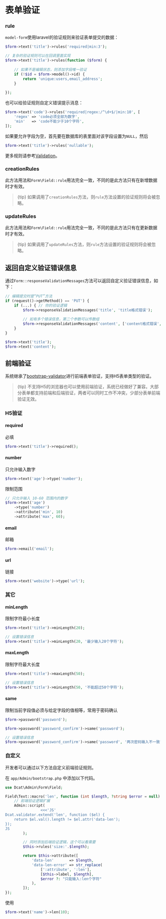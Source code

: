 # 表单验证

### rule

`model-form`使用laravel的验证规则来验证表单提交的数据：

```php
$form->text('title')->rules('required|min:3');

// 复杂的验证规则可以在回调里面实现
$form->text('title')->rules(function ($form) {
    
    // 如果不是编辑状态，则添加字段唯一验证
    if (!$id = $form->model()->id) {
        return 'unique:users,email_address';
    }
    
});
```

也可以给验证规则自定义错误提示消息：

```php
$form->text('code')->rules('required|regex:/^\d+$/|min:10', [
    'regex' => 'code必须全部为数字',
    'min'   => 'code不能少于10个字符',
]);
```

如果要允许字段为空，首先要在数据库的表里面对该字段设置为`NULL`，然后

```php
$form->text('title')->rules('nullable');
```

更多规则请参考[Validation](https://laravel.com/docs/5.5/validation)。

### creationRules

此方法用法和`Form\Field::rule`用法完全一致，不同的是此方法只有在新增数据时才有效。

> {tip} 如果调用了`creationRules`方法，则`rule`方法设置的验证规则将会被忽略。

### updateRules

此方法用法和`Form\Field::rule`用法完全一致，不同的是此方法只有在更新数据时才有效。

> {tip} 如果调用了`updateRules`方法，则`rule`方法设置的验证规则将会被忽略。


## 返回自定义验证错误信息

通过`Form::responseValidationMessages`方法可以返回自定义验证错误信息，如下：
```php
// 编辑提交时是“PUT”方法
if (request()->getMethod() == 'PUT') {
    if (...) { // 你的验证逻辑
        $form->responseValidationMessages('title', 'title格式错误');
        
        // 如有多个错误信息，第二个参数可以传数组
        $form->responseValidationMessages('content', ['content格式错误', 'content不能为空']);
    }
}

$form->text('title');
$form->text('content');
```

## 前端验证

系统继承了<a href="https://github.com/1000hz/bootstrap-validator" target="_blank">bootstrap-validator</a>进行前端表单验证，支持H5表单类型的验证。

> {tip} 不支持H5的浏览器也可以使用前端验证，系统已经做好了兼容。大部分表单都支持前端和后端验证，两者可以同时工作不冲突，少部分表单前端验证无效。

### H5验证

#### required

必填
```php
$form->text('title')->required();
```

#### number

只允许输入数字
```php
$form->text('age')->type('number');
```

限制范围
```php
// 只允许输入 10-60 范围内的数字
$form->text('age')
    ->type('number')
    ->attribute('min', 10)
    ->attribute('max', 60);
```

#### email

邮箱
```php
$form->email('email');
```

#### url

链接
```php
$form->text('website')->type('url');
```

### 其它

#### minLength

限制字符最小长度

```php
$form->text('title')->minLength(20);

// 设置错误信息
$form->text('title')->minLength(20, '最少输入20个字符');
```

#### maxLength

限制字符最大长度
```php
$form->text('title')->maxLength(50);

// 设置错误信息
$form->text('title')->minLength(50, '不能超过50个字符');
```

#### same

限制当前字段值必须与给定字段的值相等，常用于密码确认

```php
$form->password('password');

$form->password('password_confirm')->same('password');

// 设置错误信息
$form->password('password_confirm')->same('password', '两次密码输入不一致');
```

### 自定义

开发者可以通过以下方法自定义前端验证规则。



在 `app/Admin/bootstrap.php` 中添加以下代码。
```php
use Dcat\Admin\Form\Field;

Field\Text::macro('len', function (int $length, ?string $error = null) {
    // 前端验证逻辑扩展
    Admin::script(
                <<<'JS'
Dcat.validator.extend('len', function ($el) {
    return $el.val().length != $el.attr('data-len');
});
JS
        );

        // 同时添加后端验证逻辑，这个可以看需要
        $this->rules('size:'.$length);

        return $this->attribute([
            'data-len'       => $length,
            'data-len-error' => str_replace(
                [':attribute', ':len'],
                [$this->label, $length],
                $error ?: "只能输入:len个字符"
            ),
        ]);
});
```

使用

```php
$form->text('name')->len(10);
```



